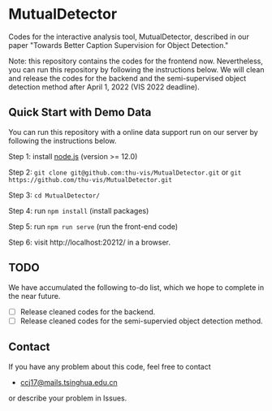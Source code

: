 MutualDetector
======================
Codes for the interactive analysis tool, MutualDetector, described in our paper "Towards Better Caption Supervision for Object Detection."

Note: this repository contains the codes for the frontend now. 
Nevertheless, you can run this repository by following the instructions below. 
We will clean and release the codes for the backend and the semi-supervised object detection method after April 1, 2022 (VIS 2022 deadline).

Quick Start with Demo Data
-----------------
You can run this repository with a online data support run on our server by following the instructions below.

Step 1: install [node.js](https://nodejs.org/en/download/) (version >= 12.0)

Step 2: ```git clone git@github.com:thu-vis/MutualDetector.git``` or ```git https://github.com/thu-vis/MutualDetector.git```

Step 3: ```cd MutualDetector/```

Step 4: run ```npm install``` (install packages)

Step 5: run ```npm run serve``` (run the front-end code)

Step 6: visit http://localhost:20212/ in a browser.


## TODO
We have accumulated the following to-do list, which we hope to complete in the near future.
  * [ ] Release cleaned codes for the backend. 
  * [ ] Release cleaned codes for the semi-supervied object detection method.

## Contact
If you have any problem about this code, feel free to contact
- ccj17@mails.tsinghua.edu.cn

or describe your problem in Issues.
